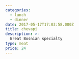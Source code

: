 ```yaml
---
categories:
  - lunch
  - dinner
date: 2017-05-17T17:03:58.000Z
title: chevapi
description: >-
  Great Bosnian specialty
type: meat
price: 24 
--- 
```


